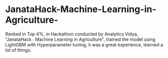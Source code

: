 # JanataHack-Machine-Learning-in-Agriculture-
Ranked in Top 4%, in Hackathon conducted by Analytics Vidya, "JanataHack : Machine Learning in Agriculture", trained the model using LightGBM with Hyperparameter tuning, it was a great experience, learned a lot of things.  
